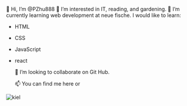   👋 Hi, I’m @PZhu888
  👀 I’m interested in IT, reading, and gardening.
  🌱 I’m currently learning web development at neue fische.
  I would like to learn:
- HTML
- CSS
- JavaScript
- react

  💞️ I’m looking to collaborate on Git Hub.
  
  📫 You can find me here or
  
 ![kiel](https://upload.wikimedia.org/wikipedia/commons/thumb/e/ec/Kiel_Rathaus_0336.jpg/330px-Kiel_Rathaus_0336.jpg)
  

<!---
PZhu888/PZhu888 is a ✨ special ✨ repository because its `README.md` (this file) appears on your GitHub profile.
You can click the Preview link to take a look at your changes.
--->
